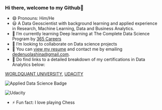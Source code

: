 ### Hi there, welcome to my Github👋
- 😄 Pronouns: Him/He
- 😃 A Data Geoscientist with background learning and applied experience in Research, Machine Learning, Data and Business Analytics. 
- 🌱 I’m currently learning Deep learning at The Complete Data Science Program by [365 Careers](https://www.udemy.com/course/the-data-science-course-complete-data-science-bootcamp)
- 👯 I’m looking to collaborate on Data science projects
- 💼 You can [view my resume](https://docs.google.com/document/d/1fXC5LRuujr-k0rU0ogaAtNOXPqjqXUSs/edit) and contact me by emailing dedenuolashina@gmail.com.
- 🔗 Do find links to a detailed breakdown of my certifications in Data Analytics below:

[WORLDQUANT UNIVERSITY](https://www.credly.com/badges/c303c35d-a5a5-46e1-ad00-bcc0e322def0?source=linked_in_profile),
[UDACITY](https://graduation.udacity.com/confirm/CZAEKSZP)

![Applied Data Science Badge](https://images.credly.com/size/680x680/images/3a298084-44e8-4036-b82b-b92d0eca2491/WQU_Credly_DataScience1_WithHonors.png)


![Udacity](https://s3-us-west-2.amazonaws.com/udacity-printer/production/certificates/0b349f45-a9ee-4c1f-92da-7b4990aaf794.svg)

- ⚡ Fun fact: I love playing Chess
